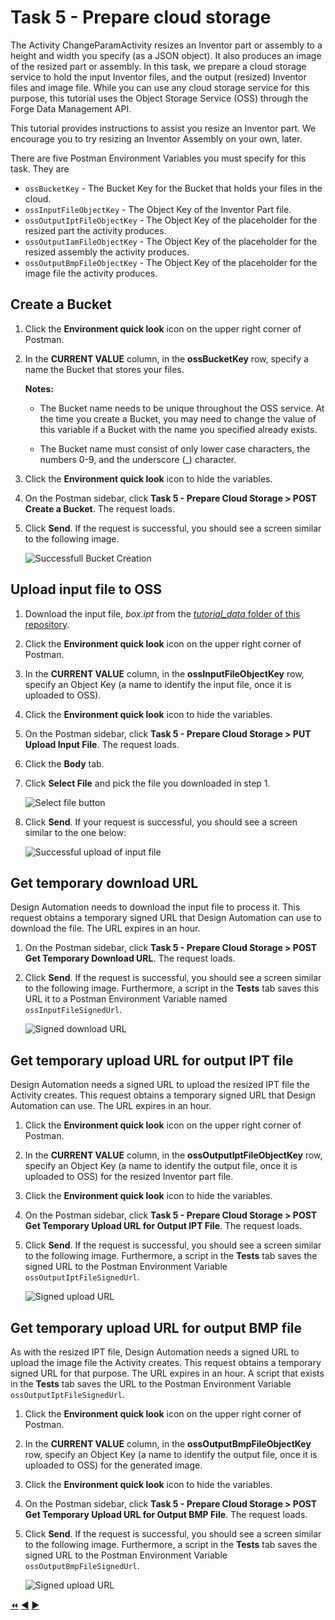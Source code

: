# Task 5 - Prepare cloud storage

The Activity ChangeParamActivity resizes an Inventor part or assembly to a height and width you specify (as a JSON object). It also produces an image of the resized part or assembly. In this task, we prepare a cloud storage service to hold the input Inventor files, and the output (resized) Inventor files and image file. While you can use any cloud storage service for this purpose, this tutorial uses the Object Storage Service (OSS) through the Forge Data Management API.

This tutorial provides instructions to assist you resize an Inventor part. We encourage you to try resizing an Inventor Assembly on your own, later.

There are five Postman Environment Variables you must specify for this task. They are
- `ossBucketKey` - The Bucket Key for the Bucket that holds your files in the cloud.
- `ossInputFileObjectKey` - The Object Key of the Inventor Part file.
- `ossOutputIptFileObjectKey` - The Object Key of the placeholder for the resized part the activity produces.
- `ossOutputIamFileObjectKey` - The Object Key of the placeholder for the resized assembly the activity produces. 
- `ossOutputBmpFileObjectKey` - The Object Key of the placeholder for the image file the activity produces. 


## Create a Bucket

1. Click the **Environment quick look** icon on the upper right corner of Postman.

2. In the **CURRENT VALUE** column, in the **ossBucketKey** row, specify a name the Bucket that stores your files.

    **Notes:**  
    - The Bucket name needs to be unique throughout the OSS service. At the time you create a Bucket, you may need to change the value of this variable if a Bucket with the name you specified already exists.

    - The Bucket name must consist of only lower case characters, the numbers 0-9, and the underscore (_) character.

3. Click the **Environment quick look** icon to hide the variables.

4. On the Postman sidebar, click **Task 5 - Prepare Cloud Storage > POST Create a Bucket**. The request loads.

5. Click **Send**. If the request is successful, you should see a screen similar to the following image.

    ![Successfull Bucket Creation](../images/task5-sucessfull_bucket_creation.png "Successfull Bucket Creation")

## Upload input file to OSS

1. Download the input file, *box.ipt* from the [*tutorial_data* folder of this repository](../tutorial_data).

2. Click the **Environment quick look** icon on the upper right corner of Postman.

3. In the **CURRENT VALUE** column, in the **ossInputFileObjectKey** row, specify an Object Key (a name to identify the input file, once it is uploaded to OSS).

4. Click the **Environment quick look** icon to hide the variables.

5. On the Postman sidebar, click **Task 5 - Prepare Cloud Storage > PUT Upload Input File**. The request loads.

6. Click the **Body** tab.

7. Click **Select File** and pick the file you downloaded in step 1.

    ![Select file button](../images/task5-select_files_button.png "Select file button")

8. Click **Send**. If your request is successful, you should see a screen similar to the one below:

    ![Successful upload of input file](../images/task5-successful_upload.png "Successful upload of input file")

## Get temporary download URL

Design Automation needs to download the input file to process it. This request obtains a temporary signed URL that Design Automation can use to download the file. The URL expires in an hour.

1. On the Postman sidebar, click **Task 5 - Prepare Cloud Storage > POST Get Temporary Download URL**. The request loads.

2. Click **Send**. If the request is successful, you should see a screen similar to the following image. Furthermore, a script in the **Tests** tab saves this URL it to a Postman Environment Variable named `ossInputFileSignedUrl`.

    ![Signed download URL](../images/task5-signed_downloadurl.png "Signed download URL")



## Get temporary upload URL for output IPT file

Design Automation needs a signed URL to upload the resized IPT file the Activity creates. This request obtains a temporary signed URL that Design Automation can use. The URL expires in an hour.

1. Click the **Environment quick look** icon on the upper right corner of Postman.

2. In the **CURRENT VALUE** column, in the **ossOutputIptFileObjectKey** row, specify an Object Key (a name to identify the output file, once it is uploaded to OSS) for the resized Inventor part file.

3. Click the **Environment quick look** icon to hide the variables.

4. On the Postman sidebar, click **Task 5 - Prepare Cloud Storage > POST Get Temporary Upload URL for Output IPT File**. The request loads.

5. Click **Send**. If the request is successful, you should see a screen similar to the following image. Furthermore, a script in the **Tests** tab saves the signed URL to the Postman Environment Variable `ossOutputIptFileSignedUrl`.

    ![Signed upload URL](../images/task5-signed_uploadurl_01.png "Signed upload URL")



## Get temporary upload URL for output BMP file

As with the resized IPT file, Design Automation needs a signed URL to upload the image file the Activity creates. This request obtains a temporary signed URL for that purpose. The URL expires in an hour. A script that exists in the **Tests** tab saves the URL to the Postman Environment Variable `ossOutputIptFileSignedUrl`.

1. Click the **Environment quick look** icon on the upper right corner of Postman.

2. In the **CURRENT VALUE** column, in the **ossOutputBmpFileObjectKey** row, specify an Object Key (a name to identify the output file, once it is uploaded to OSS) for the generated image.

3. Click the **Environment quick look** icon to hide the variables.

4. On the Postman sidebar, click **Task 5 - Prepare Cloud Storage > POST Get Temporary Upload URL for Output BMP File**. The request loads.

5. Click **Send**. If the request is successful, you should see a screen similar to the following image. Furthermore, a script in the **Tests** tab saves the signed URL to the Postman Environment Variable `ossOutputBmpFileSignedUrl`.

    ![Signed upload URL](../images/task5-signed_uploadurl_02.png "Signed upload URL")

[:rewind:](../readme.md "readme.md") [:arrow_backward:](task-4.md "Previous task") [:arrow_forward:](task-6.md "Next task")

